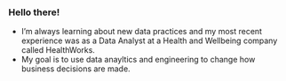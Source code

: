 ### Hello there! 

-  I’m always learning about new data practices and my most recent experience was as a Data Analyst at a Health and Wellbeing company called HealthWorks.
-  My goal is to use data anayltics and engineering to change how business decisions are made.


